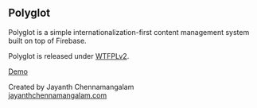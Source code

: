## Polyglot

Polyglot is a simple internationalization-first content management system built
on top of Firebase.

Polyglot is released under [WTFPLv2](http://www.wtfpl.net/about/).

[Demo](https://polyglottest-5124c.firebaseapp.com/test.html)

Created by Jayanth Chennamangalam  
[jayanthchennamangalam.com](http://jayanthchennamangalam.com/)
